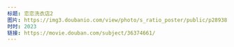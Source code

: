```yaml
---
标题: 恋恋洗衣店2
图片: https://img3.doubanio.com/view/photo/s_ratio_poster/public/p2893888832.jpg
时时: 2023
链接: https://movie.douban.com/subject/36374661/
---
```

